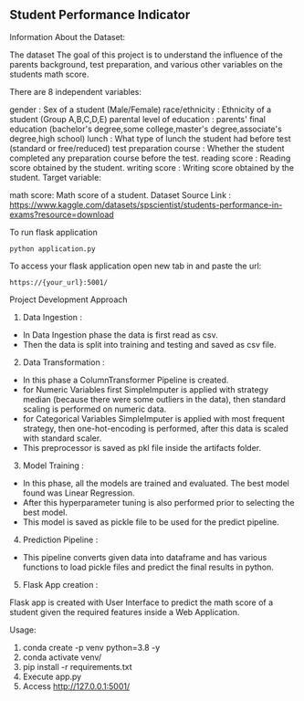 ## Student Performance Indicator

Information About the Dataset:

The dataset The goal of this project is to understand the influence of the parents background, test preparation, and various other variables on the students math score.

There are 8 independent variables:

gender : Sex of a student (Male/Female)
race/ethnicity : Ethnicity of a student (Group A,B,C,D,E)
parental level of education : parents' final education (bachelor's degree,some college,master's degree,associate's degree,high school)
lunch : What type of lunch the student had before test (standard or free/reduced)
test preparation course : Whether the student completed any preparation course before the test.
reading score : Reading score obtained by the student.
writing score : Writing score obtained by the student.
Target variable:

math score: Math score of a student.
Dataset Source Link : https://www.kaggle.com/datasets/spscientist/students-performance-in-exams?resource=download

To run flask application

```
python application.py
```

To access your flask application open new tab in and paste the url:

```
https://{your_url}:5001/
```
Project Development Approach

1. Data Ingestion :

* In Data Ingestion phase the data is first read as csv.
* Then the data is split into training and testing and saved as csv file.

2. Data Transformation :

* In this phase a ColumnTransformer Pipeline is created.
* for Numeric Variables first SimpleImputer is applied with strategy median (because there were some outliers in the data), then standard scaling is performed on numeric data.
* for Categorical Variables SimpleImputer is applied with most frequent strategy, then one-hot-encoding is performed, after this data is scaled with standard scaler.
* This preprocessor is saved as pkl file inside the artifacts folder.

3. Model Training :

* In this phase, all the models are trained and evaluated. The best model found was Linear Regression.
* After this hyperparameter tuning is also performed prior to selecting the best model.
* This model is saved as pickle file to be used for the predict pipeline.

4. Prediction Pipeline :

* This pipeline converts given data into dataframe and has various functions to load pickle files and predict the final results in python.

5. Flask App creation :

Flask app is created with User Interface to predict the math score of a student given the required features inside a Web Application.

Usage:

1. conda create -p venv python=3.8 -y
2. conda activate venv/
3. pip install -r requirements.txt
4. Execute app.py
5. Access http://127.0.0.1:5001/
